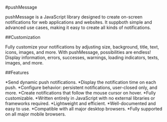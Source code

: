 #pushMessage

pushMessage is a JavaScript library designed to create on-screen notifications for web applications and websites. It suppboth simple and advanced use cases, making it easy to create all kinds of notifications.

##Customization

Fully customize your notifications by adjusting size, background, title, text, icons, images, and more. With pushMessage, possibilities are endless! Display
information, errors, successes, warnings, loading indicators, texts, images, and more.

##Features

*Send dynamic push notifications.
*Display the notification time on each push.
*Configure behavior: persistent notifications, user-closed only, and more.
*Create notifications that follow the mouse cursor on hover.
*Fully customizable.
*Written entirely in JavaScript with no external libraries or frameworks required.
*Lightweight and efficient.
*Well-documented and easy to use.
*Compatible with all major desktop browsers.
*Fully supported on all major mobile browsers.